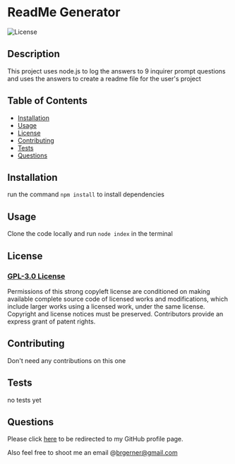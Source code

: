   # ReadMe Generator
  

  ![License](https://img.shields.io/badge/GPL-3.0-red.svg)

    
  ## Description 

  This project uses node.js to log the answers to 9 inquirer prompt questions and uses the answers to create a readme file for the user's project

  ## Table of Contents
  
  * [Installation](#installation)
  * [Usage](#usage)
  * [License](#license)
  * [Contributing](#contributing)
  * [Tests](#tests)
  * [Questions](#questions)
  
  
  ## Installation

  run the command `npm install` to install dependencies
  
  ## Usage

  Clone the code locally and run `node index` in the terminal
  

  ## License

  ### [GPL-3.0 License](https://choosealicense.com/licenses/gpl-3.0/)

  Permissions of this strong copyleft license are conditioned on making available complete source code of licensed works and modifications, which include larger works using a licensed work, under the same license. Copyright and license notices must be preserved. Contributors provide an express grant of patent rights.
    
    
  ## Contributing

  Don't need any contributions on this one
  
  ## Tests
  
  no tests yet

  ## Questions

  Please click [here](https://github.com/bgerner/) to be redirected to my GitHub profile page.

  Also feel free to shoot me an email @brgerner@gmail.com
